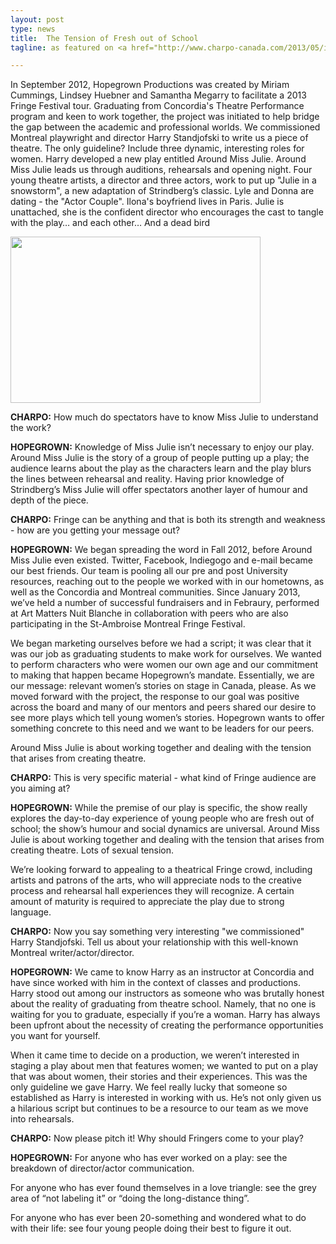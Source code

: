 ```yaml
---
layout: post
type: news
title:  The Tension of Fresh out of School
tagline: as featured on <a href="http://www.charpo-canada.com/2013/05/in-word-hopegrown-on-around-miss-julie.html">The Charlebois Post - Canada</a>

---
```


In September 2012, Hopegrown Productions was created by Miriam Cummings, Lindsey Huebner and Samantha Megarry to facilitate a 2013 Fringe Festival tour.  Graduating from Concordia's Theatre Performance program and keen to work together, the project was initiated to help bridge the gap between the academic and professional worlds.  We commissioned Montreal playwright and director Harry Standjofski to write us a piece of theatre.  The only guideline?  Include three dynamic, interesting roles for women.  Harry developed a new play entitled Around Miss Julie. Around Miss Julie leads us through auditions, rehearsals and opening night.  Four young theatre artists, a director and three actors, work to put up "Julie in a snowstorm", a new adaptation of Strindberg’s classic.  Lyle and Donna are dating - the "Actor Couple".  Ilona's boyfriend lives in Paris.  Julie is unattached, she is the confident director who encourages the cast to tangle with the play… and each other… And a dead bird 

<img width="400" height="266" border="0" src="http://3.bp.blogspot.com/-fqKnTA0V5co/UYbKmSiP5RI/AAAAAAAAPo0/dvEy1z_lTEk/s400/IMG_5310.JPG">

**CHARPO:** How much do spectators have to know Miss Julie to understand the work?

**HOPEGROWN:** Knowledge of Miss Julie isn’t necessary to enjoy our play.  Around Miss Julie is the story of a group of people putting up a play; the audience learns about the play as the characters learn and the play blurs the lines between rehearsal and reality.  Having prior knowledge of Strindberg’s Miss Julie will offer spectators another layer of humour and depth of the piece.


**CHARPO:** Fringe can be anything and that is both its strength and weakness - how are you getting your message out?

**HOPEGROWN:** We began spreading the word in Fall 2012, before Around Miss Julie even existed.  Twitter, Facebook, Indiegogo and e-mail became our best friends.  Our team is pooling all our pre and post University resources, reaching out to the people we worked with in our hometowns, as well as the Concordia and Montreal communities.  Since January 2013, we’ve held a number of successful fundraisers and in Febraury, performed at Art Matters Nuit Blanche in collaboration with peers who are also participating in the St-Ambroise Montreal Fringe Festival.  

We began marketing ourselves before we had a script; it was clear that it was our job as graduating students to make work for ourselves.  We wanted to perform characters who were women our own age and our commitment to making that happen became Hopegrown’s mandate.  Essentially, we are our message: relevant women’s stories on stage in Canada, please.  As we moved forward with the project, the response to our goal was positive across the board and many of our mentors and peers shared our desire to see more plays which tell young women’s stories.  Hopegrown wants to offer something concrete to this need and we want to be leaders for our peers.

Around Miss Julie is about working together and dealing with the tension that arises from creating theatre.

**CHARPO:** This is very specific material - what kind of Fringe audience are you aiming at?

**HOPEGROWN:** While the premise of our play is specific, the show really explores the day-to-day experience of young people who are fresh out of school; the show’s humour and social dynamics are universal. Around Miss Julie is about working together and dealing with the tension that arises from creating theatre.  Lots of sexual tension.

We’re looking forward to appealing to a theatrical Fringe crowd, including artists and patrons of the arts, who will appreciate nods to the creative process and rehearsal hall experiences they will recognize.  A certain amount of maturity is required to appreciate the play due to strong language.

**CHARPO:** Now you say something very interesting "we commissioned" Harry Standjofski. Tell us about your relationship with this well-known Montreal writer/actor/director.

**HOPEGROWN:** We came to know Harry as an instructor at Concordia and have since worked with him in the context of classes and productions.  Harry stood out among our instructors as someone who was brutally honest about the reality of graduating from theatre school.  Namely, that no one is waiting for you to graduate, especially if you’re a woman.  Harry has always been upfront about the necessity of creating the performance opportunities you want for yourself.  

When it came time to decide on a production, we weren’t interested in staging a play about men that features women; we wanted to put on a play that was about women, their stories and their experiences.  This was the only guideline we gave Harry.  We feel really lucky that someone so established as Harry is interested in working with us.  He’s not only given us a hilarious script but continues to be a resource to our team as we move into rehearsals.


**CHARPO:** Now please pitch it! Why should Fringers come to your play?

**HOPEGROWN:** For anyone who has ever worked on a play: see the breakdown of director/actor communication.

For anyone who has ever found themselves in a love triangle: see the grey area of “not labeling it” or “doing the long-distance thing”.

For anyone who has ever been 20-something and wondered what to do with their life: see four young people doing their best to figure it out.